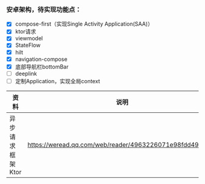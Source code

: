 ### 安卓架构，待实现功能点：
- [x] compose-first（实现Single Activity Application(SAA)）
- [x] ktor请求
- [x] viewmodel
- [x] StateFlow
- [x] hilt
- [x] navigation-compose
- [x] 底部导航栏bottomBar
- [ ] deeplink
- [ ] 定制Application，实现全局context

资料 | 说明
--- | ---
异步请求框架Ktor | https://weread.qq.com/web/reader/4963226071e98fdd496000f